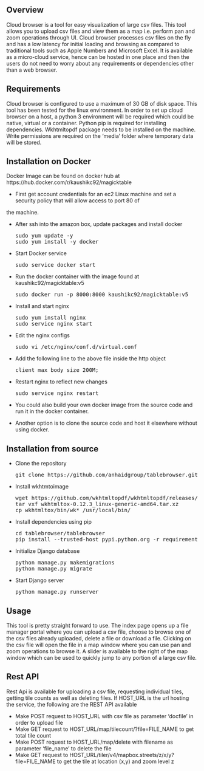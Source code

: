 <div class="section" id="user-manual">
<div class="section" id="overview">
<h2>Overview<a class="headerlink" href="#overview" title="Permalink to this headline"></a></h2>
<p>Cloud browser is a tool for easy visualization of large csv files. This tool allows you to upload csv files and view
them as a map i.e. perform pan and zoom operations through UI. Cloud browser processes csv files on the fly and has a
low latency for initial loading and browsing as compared to traditional tools such as Apple Numbers and Microsoft Excel.
It is available as a micro-cloud service, hence can be hosted in one place and then the users do not need to worry about
any requirements or dependencies other than a web browser.</p>
</div>
<div class="section" id="requirements">
<h2>Requirements<a class="headerlink" href="#requirements" title="Permalink to this headline"></a></h2>
<p>Cloud browser is configured to use a maximum of 30 GB of disk space. This tool has been tested for the linux
environment. In order to set up cloud browser on a host, a python 3 environment will be required which could be native,
virtual or a container. Python pip is required for installing dependencies. Wkhtmltopdf package needs to be installed on
the machine. Write permissions are required on the ‘media’ folder where temporary data will be stored.</p>
</div>
<div class="section" id="installation-on-docker">
<h2>Installation on Docker<a class="headerlink" href="#installation-on-docker" title="Permalink to this headline"></a></h2>
<p>Docker Image can be found on docker hub at https://hub.docker.com/r/kaushikc92/magicktable</p>
<ul class="simple">
<li>First get account credentials for an ec2 Linux machine and set a security policy that will allow access to port 80 of</li>
</ul>
<p>the machine.</p>
<ul>
<li><p class="first">After ssh into the amazon box, update packages and install docker</p>
<div class="highlight-default"><div class="highlight"><pre><span></span><span class="n">sudo</span> <span class="n">yum</span> <span class="n">update</span> <span class="o">-</span><span class="n">y</span>
<span class="n">sudo</span> <span class="n">yum</span> <span class="n">install</span> <span class="o">-</span><span class="n">y</span> <span class="n">docker</span>
</pre></div>
</div>
</li>
<li><p class="first">Start Docker service</p>
<div class="highlight-default"><div class="highlight"><pre><span></span><span class="n">sudo</span> <span class="n">service</span> <span class="n">docker</span> <span class="n">start</span>
</pre></div>
</div>
</li>
<li><p class="first">Run the docker container with the image found at kaushikc92/magicktable:v5</p>
<div class="highlight-default"><div class="highlight"><pre><span></span><span class="n">sudo</span> <span class="n">docker</span> <span class="n">run</span> <span class="o">-</span><span class="n">p</span> <span class="mi">8000</span><span class="p">:</span><span class="mi">8000</span> <span class="n">kaushikc92</span><span class="o">/</span><span class="n">magicktable</span><span class="p">:</span><span class="n">v5</span>
</pre></div>
</div>
</li>
<li><p class="first">Install and start nginx</p>
<div class="highlight-default"><div class="highlight"><pre><span></span><span class="n">sudo</span> <span class="n">yum</span> <span class="n">install</span> <span class="n">nginx</span>
<span class="n">sudo</span> <span class="n">service</span> <span class="n">nginx</span> <span class="n">start</span>
</pre></div>
</div>
</li>
<li><p class="first">Edit the nginx configs</p>
<div class="highlight-default"><div class="highlight"><pre><span></span><span class="n">sudo</span> <span class="n">vi</span> <span class="o">/</span><span class="n">etc</span><span class="o">/</span><span class="n">nginx</span><span class="o">/</span><span class="n">conf</span><span class="o">.</span><span class="n">d</span><span class="o">/</span><span class="n">virtual</span><span class="o">.</span><span class="n">conf</span>
</pre></div>
</div>
</li>
<li><p class="first">Add the following line to the above file inside the http object</p>
<div class="highlight-default"><div class="highlight"><pre><span></span><span class="n">client_max_body_size</span> <span class="mi">200</span><span class="n">M</span><span class="p">;</span>
</pre></div>
</div>
</li>
<li><p class="first">Restart nginx to reflect new changes</p>
<div class="highlight-default"><div class="highlight"><pre><span></span><span class="n">sudo</span> <span class="n">service</span> <span class="n">nginx</span> <span class="n">restart</span>
</pre></div>
</div>
</li>
<li><p class="first">You could also build your own docker image from the source code and run it in the docker container.</p>
</li>
<li><p class="first">Another option is to clone the source code and host it elsewhere without using docker.</p>
</li>
</ul>
</div>
<div class="section" id="installation-from-source">
<h2>Installation from source<a class="headerlink" href="#installation-from-source" title="Permalink to this headline"></a></h2>
<ul>
<li><p class="first">Clone the repository</p>
<div class="highlight-default"><div class="highlight"><pre><span></span><span class="n">git</span> <span class="n">clone</span> <span class="n">https</span><span class="p">:</span><span class="o">//</span><span class="n">github</span><span class="o">.</span><span class="n">com</span><span class="o">/</span><span class="n">anhaidgroup</span><span class="o">/</span><span class="n">tablebrowser</span><span class="o">.</span><span class="n">git</span>
</pre></div>
</div>
</li>
<li><p class="first">Install wkhtmtoimage</p>
<div class="highlight-default"><div class="highlight"><pre><span></span><span class="n">wget</span> <span class="n">https</span><span class="p">:</span><span class="o">//</span><span class="n">github</span><span class="o">.</span><span class="n">com</span><span class="o">/</span><span class="n">wkhtmltopdf</span><span class="o">/</span><span class="n">wkhtmltopdf</span><span class="o">/</span><span class="n">releases</span><span class="o">/</span><span class="n">download</span><span class="o">/</span><span class="mf">0.12</span><span class="o">.</span><span class="mi">3</span><span class="o">/</span><span class="n">wkhtmltox</span><span class="o">-</span><span class="mf">0.12</span><span class="o">.</span><span class="mi">3</span><span class="n">_linux</span><span class="o">-</span><span class="n">generic</span><span class="o">-</span><span class="n">amd64</span><span class="o">.</span><span class="n">tar</span><span class="o">.</span><span class="n">xz</span>
<span class="n">tar</span> <span class="n">vxf</span> <span class="n">wkhtmltox</span><span class="o">-</span><span class="mf">0.12</span><span class="o">.</span><span class="mi">3</span><span class="n">_linux</span><span class="o">-</span><span class="n">generic</span><span class="o">-</span><span class="n">amd64</span><span class="o">.</span><span class="n">tar</span><span class="o">.</span><span class="n">xz</span>
<span class="n">cp</span> <span class="n">wkhtmltox</span><span class="o">/</span><span class="nb">bin</span><span class="o">/</span><span class="n">wk</span><span class="o">*</span> <span class="o">/</span><span class="n">usr</span><span class="o">/</span><span class="n">local</span><span class="o">/</span><span class="nb">bin</span><span class="o">/</span>
</pre></div>
</div>
</li>
<li><p class="first">Install dependencies using pip</p>
<div class="highlight-default"><div class="highlight"><pre><span></span><span class="n">cd</span> <span class="n">tablebrowser</span><span class="o">/</span><span class="n">tablebrowser</span>
<span class="n">pip</span> <span class="n">install</span> <span class="o">--</span><span class="n">trusted</span><span class="o">-</span><span class="n">host</span> <span class="n">pypi</span><span class="o">.</span><span class="n">python</span><span class="o">.</span><span class="n">org</span> <span class="o">-</span><span class="n">r</span> <span class="n">requirements</span><span class="o">.</span><span class="n">txt</span>
</pre></div>
</div>
</li>
<li><p class="first">Initialize Django database</p>
<div class="highlight-default"><div class="highlight"><pre><span></span><span class="n">python</span> <span class="n">manage</span><span class="o">.</span><span class="n">py</span> <span class="n">makemigrations</span>
<span class="n">python</span> <span class="n">manage</span><span class="o">.</span><span class="n">py</span> <span class="n">migrate</span>
</pre></div>
</div>
</li>
<li><p class="first">Start Django server</p>
<div class="highlight-default"><div class="highlight"><pre><span></span><span class="n">python</span> <span class="n">manage</span><span class="o">.</span><span class="n">py</span> <span class="n">runserver</span>
</pre></div>
</div>
</li>
</ul>
</div>
<div class="section" id="usage">
<h2>Usage<a class="headerlink" href="#usage" title="Permalink to this headline"></a></h2>
<p>This tool is pretty straight forward to use. The index page opens up a file manager portal where you can upload a csv
file, choose to browse one of the csv files already uploaded, delete a file or download a file. Clicking on the csv file
will open the file in a map window where you can use pan and zoom operations to browse it. A slider is available to the
right of the map window which can be used to quickly jump to any portion of a large csv file.</p>
</div>
<div class="section" id="rest-api">
<h2>Rest API<a class="headerlink" href="#rest-api" title="Permalink to this headline"></a></h2>
<p>Rest Api is available for uploading a csv file, requesting individual tiles, getting tile counts as well as  deleting files. If HOST_URL is
the url hosting the service, the following are the REST API available</p>
<ul class="simple">
<li>Make POST request to HOST_URL with csv file as parameter ‘docfile’ in order to upload file</li>
<li>Make GET request to HOST_URL/map/tilecount/?file=FILE_NAME to get total tile count</li>
<li>Make POST request to HOST_URL/map/delete with filename as parameter ‘file_name’ to delete the file</li>
<li>Make GET request to HOST_URL/tiler/v4/mapbox.streets/z/x/y?file=FILE_NAME to get the tile at location (x,y) and zoom level z</li>
</ul>
</div>
</div>
